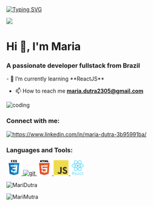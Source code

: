 [![Typing SVG](https://readme-typing-svg.demolab.com?font=Fira+Code&size=22&pause=1000&color=F73D1A&center=falso&vCenter=falso&repeat=verdadeiro&width=435&lines=Sejam+bem-vindos!+Me+chamo+Maria%F0%9F%98%98)](https://git.io/typing-svg)


<img src="https://img.freepik.com/vetores-gratis/ilustracao-de-redacao-desenhada-a-mao_23-2150266863.jpg?w=2000" aling="center" width="500" >

<h1 aling ="center">Hi 👋, I'm Maria</h1>
<h3 aling="center">A passionate developer fullstack from Brazil</h3>
- 🌱 I’m currently learning **ReactJS**

- 📫 How to reach me **maria.dutra2305@gmail.com**

<img width="400" aling="right" alt="coding" src="https://www.lambdatest.com/resources/images/news24.gif">

<h3 aling="left">Connect with me:</h3>
<p aling="left">

<a href="https://www.linkedin.com/in/maria-dutra-3b95991ba/" target="blank"><img aling="center" src="https://raw.githubusercontent.com/rahuldkjain/github-profile-readme-generator/master/src/images/icons/Social/linked-in-alt.svg" alt="https://www.linkedin.com/in/maria-dutra-3b95991ba/" height="30" width="40" /></a>
</p>

<h3 aling="left">Languages and Tools:</h3>
<p aling="left"> <a href="https://www.w3schools.com/css/" target="_blank" rel="noreferrer"> <img src="https://raw.githubusercontent.com/devicons/devicon/master/icons/css3/css3-original-wordmark.svg" alt="css3" width="40" height="40"/> </a><a href="https://git-scm.com/" target="_blank" rel="noreferrer"> <img src="https://www.vectorlogo.zone/logos/git-scm/git-scm-icon.svg" alt="git" width="40" height="40"/> </a> <a href="https://www.w3.org/html/" target="_blank" rel="noreferrer"> <img src="https://raw.githubusercontent.com/devicons/devicon/master/icons/html5/html5-original-wordmark.svg" alt="html5" width="40" height="40"/> </a><a href="https://developer.mozilla.org/en-US/docs/Web/JavaScript" target="_blank" rel="noreferrer"> <img src="https://raw.githubusercontent.com/devicons/devicon/master/icons/javascript/javascript-original.svg" alt="javascript" width="40" height="40"/> </a><a href="https://reactjs.org/" target="_blank" rel="noreferrer"> <img src="https://raw.githubusercontent.com/devicons/devicon/master/icons/react/react-original-wordmark.svg" alt="react" width="40" height="40"/> </a></p>

<p><img aling="center" margin="40 0" src="https://github-readme-stats.vercel.app/api/top-langs?username=MariDutra&show_icons=true&locale=en&layout=compact&theme=dracula" alt="MariDutra" /></p>

<p> <img aling="center" src="https://github-readme-streak-stats.herokuapp.com?user=MariDutra&theme=tokyonight&hide_border=falso&mode=weekly&type=png&hide_total_contributions=true" alt="MariMutra" /></p>


 
